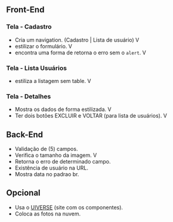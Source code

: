 ## Front-End

### Tela - Cadastro
- Cria um navigation. (Cadastro | Lista de usuário) V
- estilizar o formulário. V
- encontra uma forma de retorna o erro sem o ``alert``. V

### Tela - Lista Usuários
- estiliza a listagem sem table. V

### Tela - Detalhes
- Mostra os dados de forma estilizada. V
- Ter dois botões EXCLUIR e VOLTAR (para lista de usuários). V

## Back-End

- Validação de (5) campos.
- Verifica o tamanho da imagem. V
- Retorna o erro de determinado campo.
- Existência de usuário na URL.
- Mostra data no padrao br.

## Opcional
- Usa o [UIVERSE](https://uiverse.io/all) (site com os componentes).
- Coloca as fotos na nuvem.
